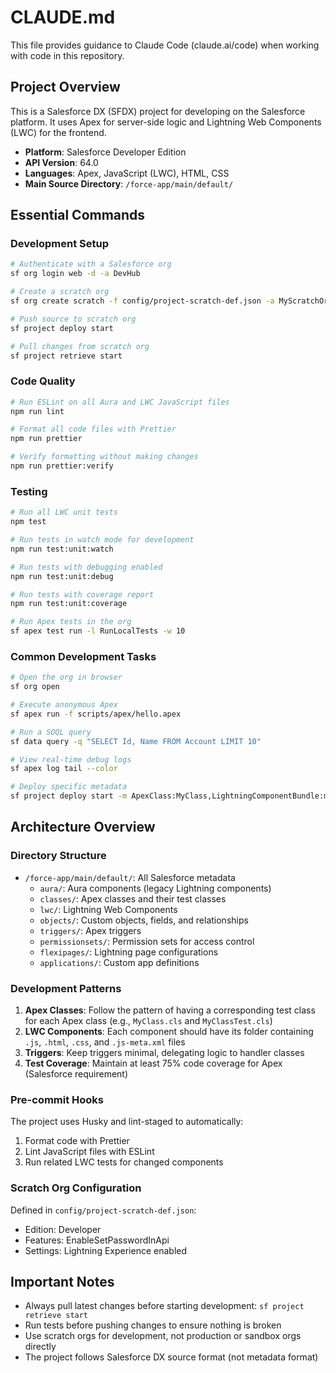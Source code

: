 # CLAUDE.md

This file provides guidance to Claude Code (claude.ai/code) when working with code in this repository.

## Project Overview

This is a Salesforce DX (SFDX) project for developing on the Salesforce platform. It uses Apex for server-side logic and Lightning Web Components (LWC) for the frontend.

- **Platform**: Salesforce Developer Edition
- **API Version**: 64.0
- **Languages**: Apex, JavaScript (LWC), HTML, CSS
- **Main Source Directory**: `/force-app/main/default/`

## Essential Commands

### Development Setup

```bash
# Authenticate with a Salesforce org
sf org login web -d -a DevHub

# Create a scratch org
sf org create scratch -f config/project-scratch-def.json -a MyScratchOrg -d -y 30

# Push source to scratch org
sf project deploy start

# Pull changes from scratch org
sf project retrieve start
```

### Code Quality

```bash
# Run ESLint on all Aura and LWC JavaScript files
npm run lint

# Format all code files with Prettier
npm run prettier

# Verify formatting without making changes
npm run prettier:verify
```

### Testing

```bash
# Run all LWC unit tests
npm test

# Run tests in watch mode for development
npm run test:unit:watch

# Run tests with debugging enabled
npm run test:unit:debug

# Run tests with coverage report
npm run test:unit:coverage

# Run Apex tests in the org
sf apex test run -l RunLocalTests -w 10
```

### Common Development Tasks

```bash
# Open the org in browser
sf org open

# Execute anonymous Apex
sf apex run -f scripts/apex/hello.apex

# Run a SOQL query
sf data query -q "SELECT Id, Name FROM Account LIMIT 10"

# View real-time debug logs
sf apex log tail --color

# Deploy specific metadata
sf project deploy start -m ApexClass:MyClass,LightningComponentBundle:myComponent
```

## Architecture Overview

### Directory Structure

- `/force-app/main/default/`: All Salesforce metadata
  - `aura/`: Aura components (legacy Lightning components)
  - `classes/`: Apex classes and their test classes
  - `lwc/`: Lightning Web Components
  - `objects/`: Custom objects, fields, and relationships
  - `triggers/`: Apex triggers
  - `permissionsets/`: Permission sets for access control
  - `flexipages/`: Lightning page configurations
  - `applications/`: Custom app definitions

### Development Patterns

1. **Apex Classes**: Follow the pattern of having a corresponding test class for each Apex class (e.g., `MyClass.cls` and `MyClassTest.cls`)
2. **LWC Components**: Each component should have its folder containing `.js`, `.html`, `.css`, and `.js-meta.xml` files
3. **Triggers**: Keep triggers minimal, delegating logic to handler classes
4. **Test Coverage**: Maintain at least 75% code coverage for Apex (Salesforce requirement)

### Pre-commit Hooks

The project uses Husky and lint-staged to automatically:

1. Format code with Prettier
2. Lint JavaScript files with ESLint
3. Run related LWC tests for changed components

### Scratch Org Configuration

Defined in `config/project-scratch-def.json`:

- Edition: Developer
- Features: EnableSetPasswordInApi
- Settings: Lightning Experience enabled

## Important Notes

- Always pull latest changes before starting development: `sf project retrieve start`
- Run tests before pushing changes to ensure nothing is broken
- Use scratch orgs for development, not production or sandbox orgs directly
- The project follows Salesforce DX source format (not metadata format)
